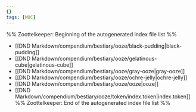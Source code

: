 ```yaml
---
{}
tags: [MOC]
---
```

%% Zoottelkeeper: Beginning of the autogenerated index file list  %%
-  [[DND Markdown/compendium/bestiary/ooze/black-pudding|black-pudding]]
-  [[DND Markdown/compendium/bestiary/ooze/gelatinous-cube|gelatinous-cube]]
-  [[DND Markdown/compendium/bestiary/ooze/gray-ooze|gray-ooze]]
-  [[DND Markdown/compendium/bestiary/ooze/ochre-jelly|ochre-jelly]]
-  [[DND Markdown/compendium/bestiary/ooze/ooze|ooze]]
-  [[DND Markdown/compendium/bestiary/ooze/token/index.token|index.token]]
%% Zoottelkeeper: End of the autogenerated index file list  %%
